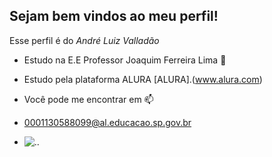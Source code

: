 ## Sejam bem vindos ao meu perfil!

Esse perfil é do *André Luiz Valladão*
- Estudo na E.E Professor Joaquim Ferreira Lima 🏫
- Estudo pela plataforma ALURA [ALURA].(www.alura.com)

- Você pode me encontrar em 📫
- 0001130588099@al.educacao.sp.gov.br
- ![.](https://media1.tenor.com/m/cdtU93iZYs4AAAAd/neymar.gif).
